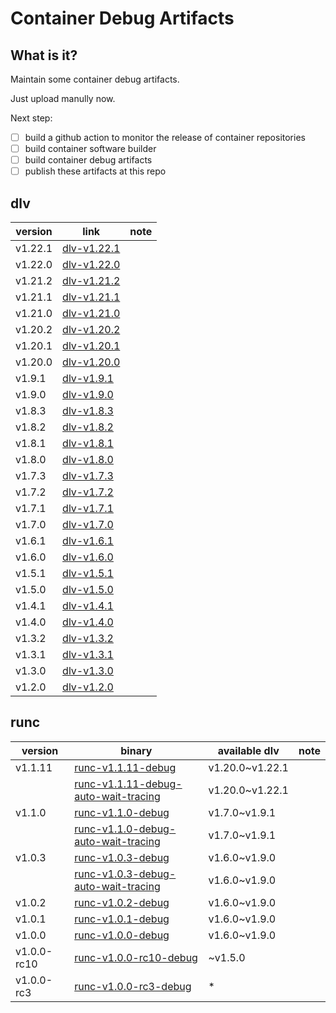 # Container Debug Artifacts

## What is it?

Maintain some container debug artifacts. 

Just upload manully now.

Next step:

- [ ] build a github action to monitor the release of container repositories
- [ ] build container software builder
- [ ] build container debug artifacts
- [ ] publish these artifacts at this repo

## dlv

| version | link | note |
| --- | --- | --- |
| v1.22.1 | [dlv-v1.22.1](https://github.com/ssst0n3/container-debug-artifacts/releases/download/dlv/dlv-v1.22.1) |
| v1.22.0 | [dlv-v1.22.0](https://github.com/ssst0n3/container-debug-artifacts/releases/download/dlv/dlv-v1.22.0) |
| v1.21.2 | [dlv-v1.21.2](https://github.com/ssst0n3/container-debug-artifacts/releases/download/dlv/dlv-v1.21.2) |
| v1.21.1 | [dlv-v1.21.1](https://github.com/ssst0n3/container-debug-artifacts/releases/download/dlv/dlv-v1.21.1) |
| v1.21.0 | [dlv-v1.21.0](https://github.com/ssst0n3/container-debug-artifacts/releases/download/dlv/dlv-v1.21.0) |
| v1.20.2 | [dlv-v1.20.2](https://github.com/ssst0n3/container-debug-artifacts/releases/download/dlv/dlv-v1.20.2) |
| v1.20.1 | [dlv-v1.20.1](https://github.com/ssst0n3/container-debug-artifacts/releases/download/dlv/dlv-v1.20.1) |
| v1.20.0 | [dlv-v1.20.0](https://github.com/ssst0n3/container-debug-artifacts/releases/download/dlv/dlv-v1.20.0) |
| v1.9.1 | [dlv-v1.9.1](https://github.com/ssst0n3/container-debug-artifacts/releases/download/dlv/dlv-v1.9.1) |
| v1.9.0 | [dlv-v1.9.0](https://github.com/ssst0n3/container-debug-artifacts/releases/download/dlv/dlv-v1.9.0) |
| v1.8.3 | [dlv-v1.8.3](https://github.com/ssst0n3/container-debug-artifacts/releases/download/dlv/dlv-v1.8.3) |
| v1.8.2 | [dlv-v1.8.2](https://github.com/ssst0n3/container-debug-artifacts/releases/download/dlv/dlv-v1.8.2) |
| v1.8.1 | [dlv-v1.8.1](https://github.com/ssst0n3/container-debug-artifacts/releases/download/dlv/dlv-v1.8.1) |
| v1.8.0 | [dlv-v1.8.0](https://github.com/ssst0n3/container-debug-artifacts/releases/download/dlv/dlv-v1.8.0) |
| v1.7.3 | [dlv-v1.7.3](https://github.com/ssst0n3/container-debug-artifacts/releases/download/dlv/dlv-v1.7.3) |
| v1.7.2 | [dlv-v1.7.2](https://github.com/ssst0n3/container-debug-artifacts/releases/download/dlv/dlv-v1.7.2) |
| v1.7.1 | [dlv-v1.7.1](https://github.com/ssst0n3/container-debug-artifacts/releases/download/dlv/dlv-v1.7.1) |
| v1.7.0 | [dlv-v1.7.0](https://github.com/ssst0n3/container-debug-artifacts/releases/download/dlv/dlv-v1.7.0) |
| v1.6.1 | [dlv-v1.6.1](https://github.com/ssst0n3/container-debug-artifacts/releases/download/dlv/dlv-v1.6.1) |
| v1.6.0 | [dlv-v1.6.0](https://github.com/ssst0n3/container-debug-artifacts/releases/download/dlv/dlv-v1.6.0) |
| v1.5.1 | [dlv-v1.5.1](https://github.com/ssst0n3/container-debug-artifacts/releases/download/dlv/dlv-v1.5.1) |
| v1.5.0 | [dlv-v1.5.0](https://github.com/ssst0n3/container-debug-artifacts/releases/download/dlv/dlv-v1.5.0) |
| v1.4.1 | [dlv-v1.4.1](https://github.com/ssst0n3/container-debug-artifacts/releases/download/dlv/dlv-v1.4.1) |
| v1.4.0 | [dlv-v1.4.0](https://github.com/ssst0n3/container-debug-artifacts/releases/download/dlv/dlv-v1.4.0) |
| v1.3.2 | [dlv-v1.3.2](https://github.com/ssst0n3/container-debug-artifacts/releases/download/dlv/dlv-v1.3.2) |
| v1.3.1 | [dlv-v1.3.1](https://github.com/ssst0n3/container-debug-artifacts/releases/download/dlv/dlv-v1.3.1) |
| v1.3.0 | [dlv-v1.3.0](https://github.com/ssst0n3/container-debug-artifacts/releases/download/dlv/dlv-v1.3.0) |
| v1.2.0 | [dlv-v1.2.0](https://github.com/ssst0n3/container-debug-artifacts/releases/download/dlv/dlv-v1.2.0) |

## runc

| version | binary | available dlv | note |
| --- | --- | --- | --- |
| v1.1.11 | [runc-v1.1.11-debug](https://github.com/ssst0n3/container-debug-artifacts/releases/download/runc/runc-v1.1.11-debug) | v1.20.0~v1.22.1 | 
|         | [runc-v1.1.11-debug-auto-wait-tracing](https://github.com/ssst0n3/container-debug-artifacts/releases/download/runc/runc-v1.1.11-debug-auto-wait-tracing) | v1.20.0~v1.22.1 | 
| v1.1.0 | [runc-v1.1.0-debug](https://github.com/ssst0n3/container-debug-artifacts/releases/download/runc/runc-v1.1.0-debug) | v1.7.0~v1.9.1 |
|         | [runc-v1.1.0-debug-auto-wait-tracing](https://github.com/ssst0n3/container-debug-artifacts/releases/download/runc/runc-v1.1.0-debug-auto-wait-tracing) | v1.7.0~v1.9.1 |
| v1.0.3 | [runc-v1.0.3-debug](https://github.com/ssst0n3/container-debug-artifacts/releases/download/runc/runc-v1.0.3-debug) | v1.6.0~v1.9.0 |
|         | [runc-v1.0.3-debug-auto-wait-tracing](https://github.com/ssst0n3/container-debug-artifacts/releases/download/runc/runc-v1.0.3-debug-auto-wait-tracing) | v1.6.0~v1.9.0 |
| v1.0.2 | [runc-v1.0.2-debug](https://github.com/ssst0n3/container-debug-artifacts/releases/download/runc/runc-v1.0.2-debug) | v1.6.0~v1.9.0 |
| v1.0.1 | [runc-v1.0.1-debug](https://github.com/ssst0n3/container-debug-artifacts/releases/download/runc/runc-v1.0.1-debug) | v1.6.0~v1.9.0 |
| v1.0.0 | [runc-v1.0.0-debug](https://github.com/ssst0n3/container-debug-artifacts/releases/download/runc/runc-v1.0.0-debug) | v1.6.0~v1.9.0 |
| v1.0.0-rc10 | [runc-v1.0.0-rc10-debug](https://github.com/ssst0n3/container-debug-artifacts/releases/download/runc/runc-v1.0.0-rc10-debug) | ~v1.5.0 |
| v1.0.0-rc3 | [runc-v1.0.0-rc3-debug](https://github.com/ssst0n3/container-debug-artifacts/releases/download/runc/runc-v1.0.0-rc3-debug) | * |

